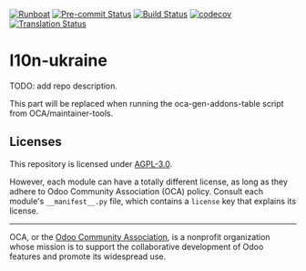 
[![Runboat](https://img.shields.io/badge/runboat-Try%20me-875A7B.png)](https://runboat.odoo-community.org/builds?repo=OCA/l10n-ukraine&target_branch=17.0)
[![Pre-commit Status](https://github.com/OCA/l10n-ukraine/actions/workflows/pre-commit.yml/badge.svg?branch=17.0)](https://github.com/OCA/l10n-ukraine/actions/workflows/pre-commit.yml?query=branch%3A17.0)
[![Build Status](https://github.com/OCA/l10n-ukraine/actions/workflows/test.yml/badge.svg?branch=17.0)](https://github.com/OCA/l10n-ukraine/actions/workflows/test.yml?query=branch%3A17.0)
[![codecov](https://codecov.io/gh/OCA/l10n-ukraine/branch/17.0/graph/badge.svg)](https://codecov.io/gh/OCA/l10n-ukraine)
[![Translation Status](https://translation.odoo-community.org/widgets/l10n-ukraine-17-0/-/svg-badge.svg)](https://translation.odoo-community.org/engage/l10n-ukraine-17-0/?utm_source=widget)

<!-- /!\ do not modify above this line -->

# l10n-ukraine

TODO: add repo description.

<!-- /!\ do not modify below this line -->

<!-- prettier-ignore-start -->

[//]: # (addons)

This part will be replaced when running the oca-gen-addons-table script from OCA/maintainer-tools.

[//]: # (end addons)

<!-- prettier-ignore-end -->

## Licenses

This repository is licensed under [AGPL-3.0](LICENSE).

However, each module can have a totally different license, as long as they adhere to Odoo Community Association (OCA)
policy. Consult each module's `__manifest__.py` file, which contains a `license` key
that explains its license.

----
OCA, or the [Odoo Community Association](http://odoo-community.org/), is a nonprofit
organization whose mission is to support the collaborative development of Odoo features
and promote its widespread use.
